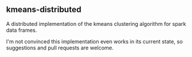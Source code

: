 ## kmeans-distributed

A distributed implementation of the kmeans 
clustering algorithm for spark data frames.

I'm not convinced this implementation even 
works in its current state, so suggestions 
and pull requests are welcome. 
